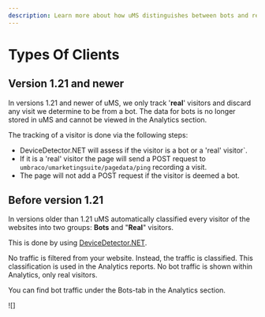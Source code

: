 ```yaml
---
description: Learn more about how uMS distinguishes between bots and real visitors.
---
```


# Types Of Clients

## Version 1.21 and newer

In versions 1.21 and newer of uMS, we only track '**real**' visitors and discard any visit we determine to be from a bot. The data for bots is no longer stored in uMS and cannot be viewed in the Analytics section.

The tracking of a visitor is done via the following steps:

* DeviceDetector.NET will assess if the visitor is a bot or a 'real' visitor\`.
* If it is a 'real' visitor the page will send a POST request to `umbraco/umarketingsuite/pagedata/ping` recording a visit.
* The page will not add a POST request if the visitor is deemed a bot.

## Before version 1.21

In versions older than 1.21 uMS automatically classified every visitor of the websites into two groups: **Bots** and "**Real**" visitors.

This is done by using [DeviceDetector.NET](https://github.com/totpero/DeviceDetector.NET).

No traffic is filtered from your website. Instead, the traffic is classified. This classification is used in the Analytics reports. No bot traffic is shown within Analytics, only real visitors.

You can find bot traffic under the Bots-tab in the Analytics section.

!\[]
